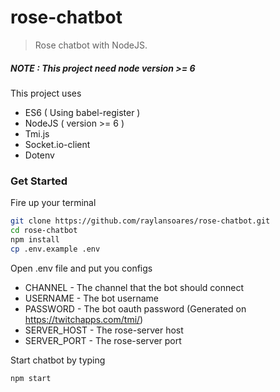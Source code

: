 # rose-chatbot
> Rose chatbot with NodeJS.

##### NOTE : This project need node version >= 6

This project uses

* ES6 ( Using babel-register )
* NodeJS ( version >= 6 )
* Tmi.js
* Socket.io-client
* Dotenv

### Get Started
Fire up your terminal
```sh
git clone https://github.com/raylansoares/rose-chatbot.git
cd rose-chatbot
npm install
cp .env.example .env
```

Open .env file and put you configs
* CHANNEL - The channel that the bot should connect
* USERNAME - The bot username
* PASSWORD - The bot oauth password (Generated on https://twitchapps.com/tmi/)
* SERVER_HOST - The rose-server host
* SERVER_PORT - The rose-server port

Start chatbot by typing
```sh
npm start
```